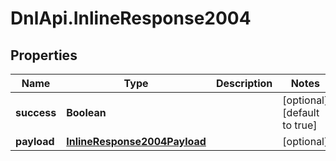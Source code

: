 # DnlApi.InlineResponse2004

## Properties
Name | Type | Description | Notes
------------ | ------------- | ------------- | -------------
**success** | **Boolean** |  | [optional] [default to true]
**payload** | [**InlineResponse2004Payload**](InlineResponse2004Payload.md) |  | [optional] 


